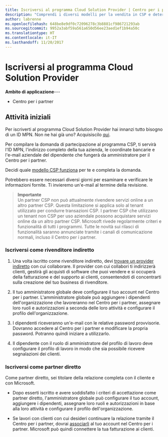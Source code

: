 ```yaml
---
title: Iscriversi al programma Cloud Solution Provider | Centro per i partner
description: "Comprendi i diversi modelli per la vendita in CSP e determina qual è il più adatto alla tua attività"
author: labrenne
ms.openlocfilehash: 648be8e9df0c72096278c3b8881cf986721293ab
ms.sourcegitcommit: 9952a3abf59a561a650d56ee23aed1ef1b94a50c
ms.translationtype: HT
ms.contentlocale: it-IT
ms.lasthandoff: 11/20/2017
---
```

# <a name="enroll-in-the-cloud-solution-provider-program"></a>Iscriversi al programma Cloud Solution Provider

**Ambito di applicazione**---

-  Centro per i partner


## <a name="get-started"></a>Attività iniziali

Per iscriverti al programma Cloud Solution Provider hai innanzi tutto bisogno di un ID MPN. Non ne hai già uno? Acquisiscilo [qui](https://epe.mspartner.microsoft.com/EPE/portal/en-US?partnerid=).

Per compilare la domanda di partecipazione al programma CSP, ti servirà l'ID MPN, l'indirizzo completo della tua azienda, le coordinate bancarie e l'e-mail aziendale del dipendente che fungerà da amministratore per il Centro per i partner.

Decidi quale [modello CSP funziona](http://partner-l1.microsoft.com/cloud-solution-provider-direct-or-indirect.html?ocid=cx-pcprograms-cspprogram-tellusmorebusiness) per te e completa la domanda. 

Potrebbero essere necessari diversi giorni per esaminare e verificare le informazioni fornite. Ti invieremo un'e-mail al termine della revisione.

>**Importante**<br> Un partner CSP non può attualmente rivendere servizi online a un altro partner CSP. Questa limitazione si applica solo al tenant utilizzato per condurre transazioni CSP. I partner CSP che utilizzano un tenant non CSP per uso aziendale possono acquistare servizi online da un altro partner CSP. Microsoft rivede regolarmente criteri e funzionalità di tutti i programmi. Tutte le novità sui rilasci di funzionalità saranno annunciate tramite i canali di comunicazione normali, incluso il Centro per i partner.

### <a name="enroll-as-an-indirect-reseller"></a>Iscriversi come rivenditore indiretto

1. Una volta iscritto come rivenditore indiretto, devi [trovare un provider indiretto](https://partnercenter.microsoft.com/partner/find-a-provider) con cui collaborare. Il provider con cui collabori ti indirizzerà clienti, gestirà gli acquisti di software che puoi vendere e si occuperà della fatturazione e del supporto ai clienti, consentendoti di concentrarti sulla creazione del tuo business di rivenditore.

2. Il tuo amministratore globale deve configurare il tuo account nel Centro per i partner. L'amministratore globale può aggiungere i dipendenti dell'organizzazione che lavoreranno nel Centro per i partner, assegnare loro ruoli e autorizzazioni a seconda delle loro attività e configurare il profilo dell'organizzazione.

3. I dipendenti riceveranno un'e-mail con le relative password provvisorie. Dovranno accedere al Centro per i partner e modificare la propria password. Potranno quindi iniziare a utilizzarlo.

4. Il dipendente con il ruolo di amministratore del profilo di lavoro deve configurare il profilo di lavoro in modo che sia possibile ricevere segnalazioni dei clienti.

### <a name="enroll-as-a-direct-partner"></a>Iscriversi come partner diretto

Come partner diretto, sei titolare della relazione completa con il cliente e con Microsoft.

- Dopo esserti iscritto e avere soddisfatto i criteri di accettazione come partner diretto, l'amministratore globale può configurare il tuo account, aggiungere i dipendenti, assegnare loro ruoli e autorizzazioni in base alla loro attività e configurare il profilo dell'organizzazione. 

- Se lavori con clienti con cui desideri continuare la relazione tramite il Centro per i partner, dovrai [associarli](request-a-relationship-with-a-customer.md) al tuo account nel Centro per i partner.  Microsoft può quindi connettere la tua fatturazione ai clienti. 






